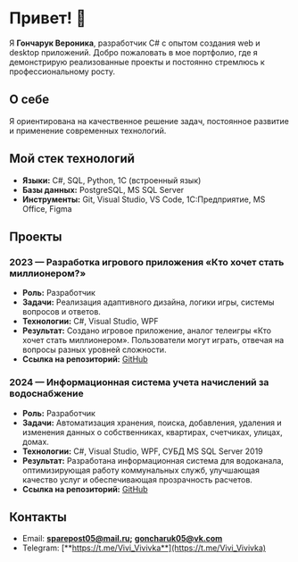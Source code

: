 # Привет! 👋

Я **Гончарук Вероника**, разработчик C# с опытом создания web и desktop приложений. Добро пожаловать в мое портфолио, где я демонстрирую реализованные проекты и постоянно стремлюсь к профессиональному росту.

## О себе

Я ориентирована на качественное решение задач, постоянное развитие и применение современных технологий. 
## Мой стек технологий

- **Языки:** C#, SQL, Python, 1С (встроенный язык)
- **Базы данных:** PostgreSQL, MS SQL Server
- **Инструменты:** Git, Visual Studio, VS Code, 1С:Предприятие, MS Office, Figma

## Проекты

### 2023 — Разработка игрового приложения «Кто хочет стать миллионером?» 
- **Роль:** Разработчик 
- **Задачи:** Реализация адаптивного дизайна, логики игры, системы вопросов и ответов. 
- **Технологии:** C#, Visual Studio, WPF 
- **Результат:** Создано игровое приложение, аналог телеигры «Кто хочет стать миллионером». Пользователи могут играть, отвечая на вопросы разных уровней сложности. 
- **Ссылка на репозиторий:** [GitHub](#) 

### 2024 — Информационная система учета начислений за водоснабжение 
- **Роль:** Разработчик 
- **Задачи:** Автоматизация хранения, поиска, добавления, удаления и изменения данных о собственниках, квартирах, счетчиках, улицах, домах. 
- **Технологии:** C#, Visual Studio, WPF, СУБД MS SQL Server 2019 
- **Результат:** Разработана информационная система для водоканала, оптимизирующая работу коммунальных служб, улучшающая качество услуг и обеспечивающая прозрачность расчетов. 
- **Ссылка на репозиторий:** [GitHub](#) 


## Контакты

- Email: [**sparepost05@mail.ru**](mailto:sparepost05@mail.ru)**;** [**goncharuk05@vk.com**](mailto:goncharuk05@vk.com)
- Telegram: [**https://t.me/Vivi_Vivivka**](https://t.me/Vivi_Vivivka)


